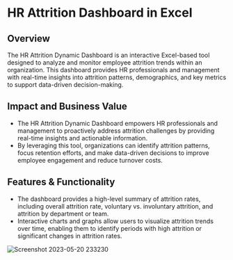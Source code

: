 # HR Attrition Dashboard in Excel

## Overview
The HR Attrition Dynamic Dashboard is an interactive Excel-based tool designed to analyze and monitor employee attrition trends within an organization. This dashboard provides HR professionals and management with real-time insights into attrition patterns, demographics, and key metrics to support data-driven decision-making.

## Impact and Business Value
- The HR Attrition Dynamic Dashboard empowers HR professionals and management to proactively address attrition challenges by providing real-time insights and actionable information.
- By leveraging this tool, organizations can identify attrition patterns, focus retention efforts, and make data-driven decisions to improve employee engagement and reduce turnover costs.


## Features & Functionality
- The dashboard provides a high-level summary of attrition rates, including overall attrition rate, voluntary vs. involuntary attrition, and attrition by department or team.
- Interactive charts and graphs allow users to visualize attrition trends over time, enabling them to identify periods with high attrition or significant changes in attrition rates.

![Screenshot 2023-05-20 233230](https://github.com/natalie8052/hr-attrition-analytics/assets/113878177/0a42d202-3eea-4453-8d70-9939f653f664)



